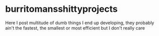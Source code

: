 # burritomansshittyprojects
Here I post multitude of dumb things I end up developing, they probably ain't the fastest, the smallest or most efficient but I don't really care
